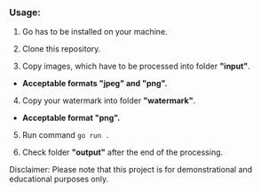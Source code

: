 ### **Usage:**

1. Go has to be installed on your machine.

2. Clone this repository.

3. Copy images, which have to be processed into folder **"input"**.
- **Acceptable formats "jpeg" and "png".**

4. Copy your watermark into folder **"watermark"**.
- **Acceptable format "png".**

5. Run command `go run .`

6. Check folder **"output"** after the end of the processing.

Disclaimer: Please note that this project is for demonstrational and educational purposes only.